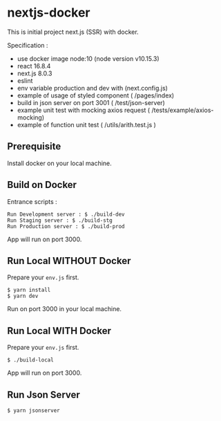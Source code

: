 # nextjs-docker

This is initial project next.js (SSR) with docker.

Specification :
* use docker image node:10 (node version v10.15.3)
* react 16.8.4
* next.js 8.0.3
* eslint
* env variable production and dev with (next.config.js)
* example of usage of styled component ( /pages/index)
* build in json server on port 3001 ( /test/json-server)
* example unit test with mocking axios request ( /tests/example/axios-mocking)
* example of function unit test ( /utils/arith.test.js )

## Prerequisite

Install docker on your local machine.

## Build on Docker 

Entrance scripts :
```
Run Development server : $ ./build-dev
Run Staging server : $ ./build-stg
Run Production server : $ ./build-prod
```
App will run on port 3000.

## Run Local WITHOUT Docker

Prepare your `env.js` first. 

```
$ yarn install
$ yarn dev
```
Run on port 3000 in your local machine. 

## Run Local WITH Docker

Prepare your `env.js` first. 

```
$ ./build-local
```
App will run on port 3000.

## Run Json Server

```
$ yarn jsonserver
```